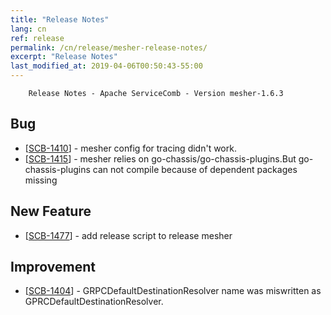 ```yaml
---
title: "Release Notes"
lang: cn
ref: release
permalink: /cn/release/mesher-release-notes/
excerpt: "Release Notes"
last_modified_at: 2019-04-06T00:50:43-55:00
---
```



        Release Notes - Apache ServiceComb - Version mesher-1.6.3
            
<h2>        Bug
</h2>
<ul>
<li>[<a href='https://issues.apache.org/jira/browse/SCB-1410'>SCB-1410</a>] -         mesher config for tracing didn&#39;t work.
</li>
<li>[<a href='https://issues.apache.org/jira/browse/SCB-1415'>SCB-1415</a>] -         mesher relies on go-chassis/go-chassis-plugins.But go-chassis-plugins can not compile because of dependent packages missing 
</li>
</ul>
            
<h2>        New Feature
</h2>
<ul>
<li>[<a href='https://issues.apache.org/jira/browse/SCB-1477'>SCB-1477</a>] -         add release script to release mesher
</li>
</ul>
    
<h2>        Improvement
</h2>
<ul>
<li>[<a href='https://issues.apache.org/jira/browse/SCB-1404'>SCB-1404</a>] -         GRPCDefaultDestinationResolver name was miswritten as GPRCDefaultDestinationResolver.
</li>
</ul>
                                                                                                                                                    